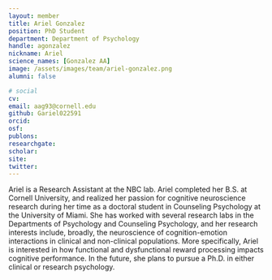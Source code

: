 ```yaml
---
layout: member
title: Ariel Gonzalez
position: PhD Student
department: Department of Psychology
handle: agonzalez
nickname: Ariel
science_names: [Gonzalez AA]
image: /assets/images/team/ariel-gonzalez.png
alumni: false

# social
cv:
email: aag93@cornell.edu
github: Gariel022591
orcid:
osf:
publons:
researchgate:
scholar:
site:
twitter:
---
```

Ariel is a Research Assistant at the NBC lab. Ariel completed her B.S. at Cornell University, and realized her passion for cognitive neuroscience research during her time as a doctoral student in Counseling Psychology at the University of Miami. She has worked with several research labs in the Departments of Psychology and Counseling Psychology, and her research interests include, broadly, the neuroscience of cognition-emotion interactions in clinical and non-clinical populations. More specifically, Ariel is interested in how functional and dysfunctional reward processing impacts cognitive performance. In the future, she plans to pursue a Ph.D. in either clinical or research psychology.
